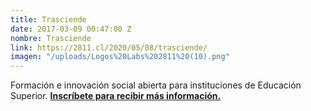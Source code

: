 ```yaml
---
title: Trasciende
date: 2017-03-09 00:47:00 Z
nombre: Trasciende
link: https://2811.cl/2020/05/08/trasciende/
imagen: "/uploads/Logos%20Labs%202811%20(10).png"
---
```


Formación e innovación social abierta para instituciones de Educación Superior.  **[Inscríbete para recibir más información. ](https://docs.google.com/forms/d/1qNSNJJ1qEG0vxBpj-lH85Fk4UPS3ceqApCt3vYw6y9M/viewform?edit_requested=true)**